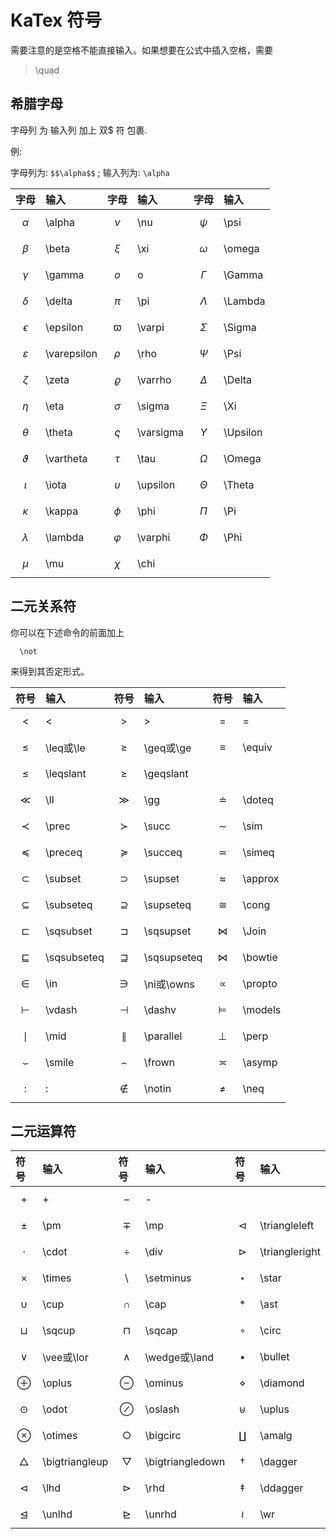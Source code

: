 # KaTex 符号

需要注意的是空格不能直接输入。如果想要在公式中插入空格，需要

>  \quad

## 希腊字母

字母列 为 输入列 加上  双$ 符 包裹.

例:

字母列为: `$$\alpha$$` ; 输入列为: `\alpha`

| 字母               | 输入           | 字母             | 输入         | 字母            | 输入        |
| :--------------- | :----------- | :------------- | :--------- | :------------ | :-------- |
| $$ \alpha$$      |  \alpha      | $$ \nu$$       |  \nu       | $$ \psi$$     |  \psi     |
| $$ \beta$$       |  \beta       | $$ \xi$$       |  \xi       | $$ \omega$$   |  \omega   |
| $$ \gamma$$      |  \gamma      | $$o$$          | o          | $$ \Gamma$$   |  \Gamma   |
| $$ \delta$$      |  \delta      | $$ \pi$$       |  \pi       | $$ \Lambda$$  |  \Lambda  |
| $$ \epsilon$$    |  \epsilon    | $$ \varpi$$    |  \varpi    | $$ \Sigma$$   |  \Sigma   |
| $$ \varepsilon$$ |  \varepsilon | $$ \rho$$      |  \rho      | $$ \Psi$$     |  \Psi     |
| $$ \zeta$$       |  \zeta       | $$ \varrho$$   |  \varrho   | $$ \Delta$$   |  \Delta   |
| $$ \eta$$        |  \eta        | $$ \sigma$$    |  \sigma    | $$ \Xi$$      |  \Xi      |
| $$ \theta$$      |  \theta      | $$ \varsigma$$ |  \varsigma | $$ \Upsilon$$ |  \Upsilon |
| $$ \vartheta$$   |  \vartheta   | $$ \tau$$      |  \tau      | $$ \Omega$$   |  \Omega   |
| $$ \iota$$       |  \iota       | $$ \upsilon$$  |  \upsilon  | $$ \Theta$$   |  \Theta   |
| $$ \kappa$$      |  \kappa      | $$ \phi$$      |  \phi      | $$ \Pi$$      |  \Pi      |
| $$ \lambda$$     |  \lambda     | $$ \varphi$$   |  \varphi   | $$ \Phi$$     |  \Phi     |
| $$ \mu$$         |  \mu         | $$ \chi$$      |  \chi      |               |           |


## 二元关系符

你可以在下述命令的前面加上
```
  \not
```

来得到其否定形式。

| 符号 |输入 |	符号 |	输入 |	符号 |	输入 |
| :--- | :--- | :--- | :--- | :--- | :--- |
| $$<$$ | < |	$$>$$ |	> |	$$=$$ |	= |
| $$\le$$ |\leq或\le|$$\ge$$|\geq或\ge| $$\equiv$$| \equiv|
| $$\leqslant$$| \leqslant| $$\geqslant$$ |\geqslant| | |
| $$\ll$$ | \ll| $$\gg$$ | 	\gg|$$\doteq$$|\doteq|
| $$\prec$$ | \prec | $$	\succ$$ | 	\succ | $$\sim$$ | \sim |
| $$\preceq$$ | \preceq | $$	\succeq$$ | 	\succeq | $$	\simeq$$ | 	\simeq |
| $$\subset$$ | \subset | $$	\supset$$ | 	\supset | $$	\approx$$ | 	\approx |
| $$	\subseteq$$ | 	\subseteq | $$	\supseteq$$ | 	\supseteq | $$	\cong$$ | 	\cong |
| $$	\sqsubset$$ | 	\sqsubset | $$	\sqsupset$$ | 	\sqsupset | $$	\Join$$ | 	\Join |
| $$\sqsubseteq$$ | \sqsubseteq | $$	\sqsupseteq$$ | 	\sqsupseteq | $$	\bowtie$$ | 	\bowtie |
| $$\in$$ | \in | $$	\owns$$ | 	\ni或\owns | $$	\propto$$ | 	\propto |
| $$\vdash$$ | \vdash | $$	\dashv$$ | 	\dashv | $$	\models$$ | 	\models |
| $$\mid$$ | \mid | $$	\parallel$$ | 	\parallel | $$	\perp$$ | 	\perp |
| $$	\smile$$ | 	\smile | $$\frown$$ | \frown | $$\asymp$$ | \asymp |
| $$	:$$ | 	: | $$	\notin$$ | 	\notin | $$	\neq$$ | 	\neq |


## 二元运算符



| 符号 |	输入 |	符号 |	输入 |	符号 |	输入 |
| :--- | :--- | :--- | :--- | :--- | :--- |
| $$+$$ | + | $$-$$ | - |  |  |
| $$\pm$$ | \pm | $$\mp$$ | \mp | $$\triangleleft$$ | \triangleleft |
| $$\cdot$$ | \cdot | $$\div$$ | \div | $$\triangleright$$ | \triangleright |
| $$\times$$ | \times | $$\setminus$$ | \setminus | $$\star$$ | \star |
| $$\cup$$ | \cup | $$\cap$$ | \cap | $$\ast$$ | \ast |
| $$\sqcup$$ | \sqcup | $$\sqcap$$ | \sqcap | $$\circ$$ | \circ |
| $$\vee$$ | \vee或\lor | $$\wedge$$ | \wedge或\land | $$\bullet$$ | \bullet |
| $$\oplus$$ | \oplus | $$\ominus$$ | \ominus | $$\diamond$$ | \diamond |
| $$\odot$$ | \odot | $$\oslash$$ | \oslash | $$\uplus$$ | \uplus |
| $$\otimes$$ | \otimes | $$\bigcirc$$ | \bigcirc | $$\amalg$$ | \amalg |
| $$\bigtriangleup$$ | \bigtriangleup | $$\bigtriangledown$$ | \bigtriangledown | $$\dagger$$ | \dagger |
| $$\lhd$$ | \lhd | $$\rhd$$ | \rhd | $$\ddagger$$ | \ddagger |
| $$\unlhd$$ | \unlhd | $$\unrhd$$ | \unrhd | $$\wr$$ | \wr |
